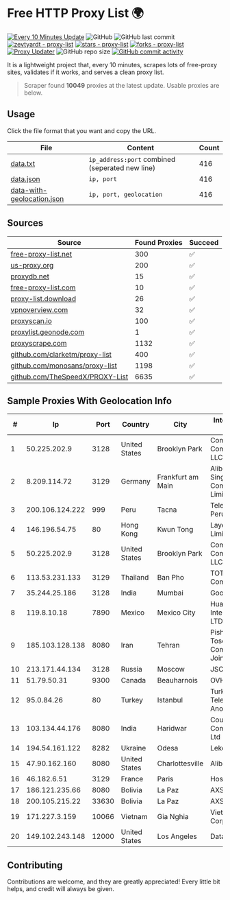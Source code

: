 
# Free HTTP Proxy List 🌍

[![Every 10 Minutes Update](https://github.com/mertguvencli/http-proxy-list/actions/workflows/main.yml/badge.svg?branch=main)](https://github.com/mertguvencli/http-proxy-list/actions/workflows/main.yml)
![GitHub](https://img.shields.io/github/license/mertguvencli/http-proxy-list)
![GitHub last commit](https://img.shields.io/github/last-commit/mertguvencli/http-proxy-list)
[![zevtyardt - proxy-list](https://img.shields.io/static/v1?label=zevtyardt&message=proxy-list&color=blue&logo=github)](https://github.com/zevtyardt/proxy-list "Go to GitHub repo")
[![stars - proxy-list](https://img.shields.io/github/stars/zevtyardt/proxy-list?style=social)](https://github.com/zevtyardt/proxy-list)
[![forks - proxy-list](https://img.shields.io/github/forks/zevtyardt/proxy-list?style=social)](https://github.com/zevtyardt/proxy-list)
[![Proxy Updater](https://github.com/zevtyardt/proxy-list/workflows/Proxy%20Updater/badge.svg)](https://github.com/zevtyardt/proxy-list/actions?query=workflow:"Proxy+Updater")
![GitHub repo size](https://img.shields.io/github/repo-size/zevtyardt/proxy-list)
[![GitHub commit activity](https://img.shields.io/github/commit-activity/m/zevtyardt/proxy-list?logo=commits)](https://github.com/zevtyardt/proxy-list/commits/main)

It is a lightweight project that, every 10 minutes, scrapes lots of free-proxy sites, validates if it works, and serves a clean proxy list.

> Scraper found **10049** proxies at the latest update. Usable proxies are below.

## Usage

Click the file format that you want and copy the URL.

|File|Content|Count|
|----|-------|-----|
|[data.txt](https://raw.githubusercontent.com/mertguvencli/http-proxy-list/main/proxy-list/data.txt)|`ip_address:port` combined (seperated new line)|416|
|[data.json](https://raw.githubusercontent.com/mertguvencli/http-proxy-list/main/proxy-list/data.json)|`ip, port`|416|
|[data-with-geolocation.json](https://raw.githubusercontent.com/mertguvencli/http-proxy-list/main/proxy-list/data-with-geolocation.json)|`ip, port, geolocation`|416|

## Sources

|Source|Found Proxies|Succeed|
|------|-------------|-------|
|[free-proxy-list.net](https://free-proxy-list.net)|300|✅|
|[us-proxy.org](https://www.us-proxy.org)|200|✅|
|[proxydb.net](http://proxydb.net)|15|✅|
|[free-proxy-list.com](https://free-proxy-list.com/?page=&port=&type%5B%5D=http&type%5B%5D=https&up_time=0&search=Search)|10|✅|
|[proxy-list.download](https://www.proxy-list.download/HTTP)|26|✅|
|[vpnoverview.com](https://vpnoverview.com/privacy/anonymous-browsing/free-proxy-servers)|32|✅|
|[proxyscan.io](https://www.proxyscan.io)|100|✅|
|[proxylist.geonode.com](https://proxylist.geonode.com/api/proxy-list?limit=300&page=1&sort_by=lastChecked&sort_type=desc&protocols=http,https)|1|✅|
|[proxyscrape.com](https://api.proxyscrape.com/v2/?request=displayproxies&protocol=http&timeout=10000&country=all&ssl=all&anonymity=all)|1132|✅|
|[github.com/clarketm/proxy-list](https://raw.githubusercontent.com/clarketm/proxy-list/master/proxy-list-raw.txt)|400|✅|
|[github.com/monosans/proxy-list](https://raw.githubusercontent.com/monosans/proxy-list/main/proxies/http.txt)|1198|✅|
|[github.com/TheSpeedX/PROXY-List](https://raw.githubusercontent.com/TheSpeedX/PROXY-List/master/http.txt)|6635|✅|


## Sample Proxies With Geolocation Info

|#|Ip|Port|Country|City|Internet Service Provider|
|-|--|----|-------|----|-------------------------|
|1|50.225.202.9|3128|United States|Brooklyn Park|Comcast Cable Communications, LLC|
|2|8.209.114.72|3129|Germany|Frankfurt am Main|Alibaba.com Singapore E-Commerce Private Limited|
|3|200.106.124.222|999|Peru|Tacna|Telefonica del Peru|
|4|146.196.54.75|80|Hong Kong|Kwun Tong|Layerstack Limited|
|5|50.225.202.9|3128|United States|Brooklyn Park|Comcast Cable Communications, LLC|
|6|113.53.231.133|3129|Thailand|Ban Pho|TOT Public Company Limited|
|7|35.244.25.186|3128|India|Mumbai|Google LLC|
|8|119.8.10.18|7890|Mexico|Mexico City|Huawei International Pte. LTD|
|9|185.103.128.138|8080|Iran|Tehran|Pishgaman Toseeh Ertebatat Company (Private Joint Stock)|
|10|213.171.44.134|3128|Russia|Moscow|JSC Comcor|
|11|51.79.50.31|9300|Canada|Beauharnois|OVH SAS|
|12|95.0.84.26|80|Turkey|Istanbul|Turk Telekomunikasyon Anonim Sirketi|
|13|103.134.44.176|8080|India|Haridwar|Countrylink Communiction Pvt Ltd|
|14|194.54.161.122|8282|Ukraine|Odesa|Lekol LLC|
|15|47.90.162.160|8080|United States|Charlottesville|Alibaba.com LLC|
|16|46.182.6.51|3129|France|Paris|Hosteur SAS|
|17|186.121.235.66|8080|Bolivia|La Paz|AXS Bolivia S. A.|
|18|200.105.215.22|33630|Bolivia|La Paz|AXS Bolivia S. A.|
|19|171.227.3.159|10066|Vietnam|Gia Nghia|Viettel Corporation|
|20|149.102.243.148|12000|United States|Los Angeles|Datacamp Limited|



## Contributing

Contributions are welcome, and they are greatly appreciated! Every
little bit helps, and credit will always be given.

